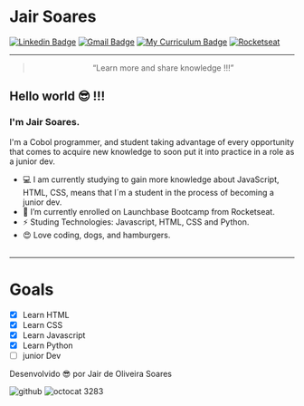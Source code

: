 # Jair Soares
[![Linkedin Badge](https://img.shields.io/badge/-LinkedIn-blue?style=flat-square&logo=Linkedin&logoColor=white&link=https://https://www.linkedin.com/in/jair-de-oliveira-soares-512099106/)](https://www.linkedin.com/in/jair-de-oliveira-soares-512099106/)
[![Gmail Badge](https://img.shields.io/badge/-Gmail-c14438?style=flat-square&logo=Gmail&logoColor=white&link=mailto:javaosoares@gmail.com)](mailto:javaosoares@gmail.com)
[![My Curriculum Badge](https://img.shields.io/badge/-Curriculo-green?style=flat-square&logo=MyCurriculum&logoColor=white&link=https://https://javasoares.github.io/)](https://javasoares.github.io/)
[![Rocketseat](https://img.shields.io/badge/-Curriculo-purple?style=flat-square&logo=Rocketseat&logoColor=white&link=https://app.rocketseat.com.br/me/jair-de-oliveira-soares-1588104360https://app.rocketseat.com.br/me/jair-de-oliveira-soares-1588104360)](https://app.rocketseat.com.br/me/jair-de-oliveira-soares-1588104360)

<hr>

<blockquote align="center">“Learn more and share knowledge !!!”</blockquote>

## Hello world 😎 !!!
### I'm Jair Soares.
I'm a Cobol programmer, and student taking advantage of every opportunity that comes to acquire new knowledge to soon put it into practice in a role as a junior dev. 

- 💻 I am currently studying to gain more knowledge about JavaScript, HTML, CSS, means that I´m a student in the process of becoming a junior dev.
- 🚀 I’m currently enrolled on Launchbase Bootcamp from Rocketseat. 
- ⚡ Studing Technologies: Javascript, HTML, CSS and Python.
- 😍 Love coding, dogs, and hamburgers.
<br><br>
<hr>

# Goals

- [x] Learn HTML
- [x] Learn CSS
- [x] Learn Javascript
- [x] Learn Python
- [ ] junior Dev 

Desenvolvido 😎 por Jair de Oliveira Soares

![github](https://user-images.githubusercontent.com/64690628/87337775-5ee35600-c51a-11ea-8ac2-83bc0e0b20fa.png)
![octocat 3283](https://user-images.githubusercontent.com/64690628/88569125-5c035d80-d010-11ea-9523-6beda2bbdb3e.png)

